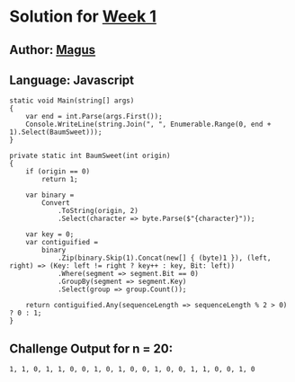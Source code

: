 # Solution for [Week 1](Index)
## Author: [Magus](https://what.thedailywtf.com/user/magus)

<a name="CSharp"></a>
## Language: Javascript

```
static void Main(string[] args)
{
	var end = int.Parse(args.First());
	Console.WriteLine(string.Join(", ", Enumerable.Range(0, end + 1).Select(BaumSweet)));
}

private static int BaumSweet(int origin)
{
	if (origin == 0)
		return 1;

	var binary =
		Convert
			.ToString(origin, 2)
			.Select(character => byte.Parse($"{character}"));

	var key = 0;
	var contiguified =
		binary
			.Zip(binary.Skip(1).Concat(new[] { (byte)1 }), (left, right) => (Key: left != right ? key++ : key, Bit: left))
			.Where(segment => segment.Bit == 0)
			.GroupBy(segment => segment.Key)
			.Select(group => group.Count());

	return contiguified.Any(sequenceLength => sequenceLength % 2 > 0) ? 0 : 1;
}
```

## Challenge Output for n = 20:
```
1, 1, 0, 1, 1, 0, 0, 1, 0, 1, 0, 0, 1, 0, 0, 1, 1, 0, 0, 1, 0
```
